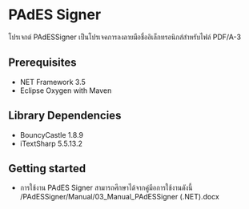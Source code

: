 # PAdES Signer
  
โปรเจกต์ PAdESSigner เป็นโปรเจคการลงลายมือชื่ออิเล็กทรอนิกส์สำหรับไฟล์ PDF/A-3  

## Prerequisites
- NET Framework 3.5
- Eclipse Oxygen with Maven 

## Library Dependencies
- BouncyCastle 1.8.9
- iTextSharp 5.5.13.2

## Getting started
- การใช้งาน PAdES Signer สามารถศึกษาได้จากคู่มีอการใช้งานดังนี้ /PAdESSigner/Manual/03_Manual_PAdESSigner (.NET).docx 
    
    

    
 
